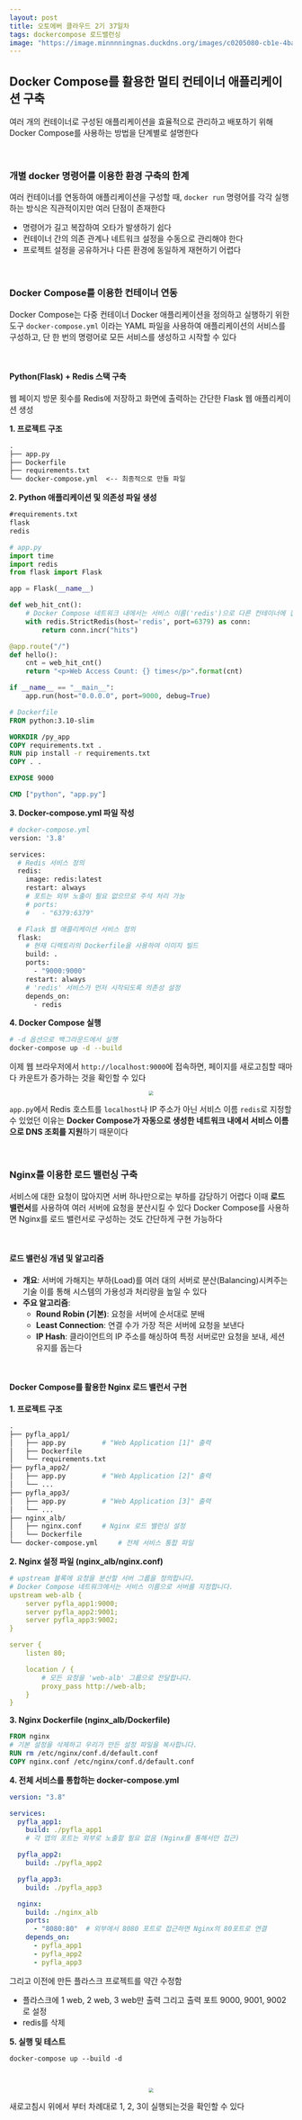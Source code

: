 ```yaml
---
layout: post
title: 오토에버 클라우드 2기 37일차
tags: dockercompose 로드밸런싱
image: "https://image.minnnningnas.duckdns.org/images/c0205080-cb1e-4ba1-8755-6b6d1541ab25.webp"
---
```


## Docker Compose를 활용한 멀티 컨테이너 애플리케이션 구축

여러 개의 컨테이너로 구성된 애플리케이션을 효율적으로 관리하고 배포하기 위해 Docker Compose를 사용하는 방법을 단계별로 설명한다

&nbsp;

### 개별 docker 명령어를 이용한 환경 구축의 한계

여러 컨테이너를 연동하여 애플리케이션을 구성할 때, `docker run` 명령어를 각각 실행하는 방식은 직관적이지만 여러 단점이 존재한다

- 명령어가 길고 복잡하여 오타가 발생하기 쉽다
- 컨테이너 간의 의존 관계나 네트워크 설정을 수동으로 관리해야 한다
- 프로젝트 설정을 공유하거나 다른 환경에 동일하게 재현하기 어렵다

&nbsp;

### Docker Compose를 이용한 컨테이너 연동

Docker Compose는 다중 컨테이너 Docker 애플리케이션을 정의하고 실행하기 위한 도구 `docker-compose.yml` 이라는 YAML 파일을 사용하여 애플리케이션의 서비스를 구성하고, 단 한 번의 명령어로 모든 서비스를 생성하고 시작할 수 있다

&nbsp;

#### Python(Flask) + Redis 스택 구축

웹 페이지 방문 횟수를 Redis에 저장하고 화면에 출력하는 간단한 Flask 웹 애플리케이션 생성

**1. 프로젝트 구조**

``` makefile
.
├── app.py
├── Dockerfile
├── requirements.txt
└── docker-compose.yml  <-- 최종적으로 만들 파일
```

**2. Python 애플리케이션 및 의존성 파일 생성**

```txt
#requirements.txt
flask
redis
```

``` python
# app.py
import time
import redis
from flask import Flask

app = Flask(__name__)

def web_hit_cnt():
    # Docker Compose 네트워크 내에서는 서비스 이름('redis')으로 다른 컨테이너에 접근합니다.
    with redis.StrictRedis(host='redis', port=6379) as conn:
        return conn.incr("hits")

@app.route("/")
def hello():
    cnt = web_hit_cnt()
    return "<p>Web Access Count: {} times</p>".format(cnt)

if __name__ == "__main__":
    app.run(host="0.0.0.0", port=9000, debug=True)
```

``` dockerfile
# Dockerfile
FROM python:3.10-slim

WORKDIR /py_app
COPY requirements.txt .
RUN pip install -r requirements.txt
COPY . .

EXPOSE 9000

CMD ["python", "app.py"]
```

**3. Docker-compose.yml 파일 작성**

``` dockerfile
# docker-compose.yml
version: '3.8'

services:
  # Redis 서비스 정의
  redis:
    image: redis:latest
    restart: always
    # 포트는 외부 노출이 필요 없으므로 주석 처리 가능
    # ports:
    #   - "6379:6379"

  # Flask 웹 애플리케이션 서비스 정의
  flask:
    # 현재 디렉토리의 Dockerfile을 사용하여 이미지 빌드
    build: .
    ports:
      - "9000:9000"
    restart: always
    # 'redis' 서비스가 먼저 시작되도록 의존성 설정
    depends_on:
      - redis
```

**4. Docker Compose 실행**

``` bash
# -d 옵션으로 백그라운드에서 실행
docker-compose up -d --build
```

이제 웹 브라우저에서 `http://localhost:9000`에 접속하면, 페이지를 새로고침할 때마다 카운트가 증가하는 것을 확인할 수 있다

<center><img src="https://image.minnnningnas.duckdns.org/images/c0205080-cb1e-4ba1-8755-6b6d1541ab25.webp" style="zoom:50%;"></center>

 `app.py`에서 Redis 호스트를 `localhost`나 IP 주소가 아닌 서비스 이름 `redis`로 지정할 수 있었던 이유는 **Docker Compose가 자동으로 생성한 네트워크 내에서 서비스 이름으로 DNS 조회를 지원**하기 때문이다

&nbsp;

### Nginx를 이용한 로드 밸런싱 구축

서비스에 대한 요청이 많아지면 서버 하나만으로는 부하를 감당하기 어렵다 이때 **로드 밸런서**를 사용하여 여러 서버에 요청을 분산시킬 수 있다 Docker Compose를 사용하면 Nginx를 로드 밸런서로 구성하는 것도 간단하게 구현 가능하다

&nbsp;

#### 로드 밸런싱 개념 및 알고리즘

- **개요**: 서버에 가해지는 부하(Load)를 여러 대의 서버로 분산(Balancing)시켜주는 기술 이를 통해 시스템의 가용성과 처리량을 높일 수 있다
- **주요 알고리즘**:
  - **Round Robin (기본)**: 요청을 서버에 순서대로 분배
  - **Least Connection**: 연결 수가 가장 적은 서버에 요청을 보낸다
  - **IP Hash**: 클라이언트의 IP 주소를 해싱하여 특정 서버로만 요청을 보내, 세션 유지를 돕는다

&nbsp;

#### Docker Compose를 활용한 Nginx 로드 밸런서 구현

**1. 프로젝트 구조**

``` makefile
.
├── pyfla_app1/
│   ├── app.py         # "Web Application [1]" 출력
│   ├── Dockerfile
│   └── requirements.txt
├── pyfla_app2/
│   ├── app.py         # "Web Application [2]" 출력
│   └── ...
├── pyfla_app3/
│   ├── app.py         # "Web Application [3]" 출력
│   └── ...
├── nginx_alb/
│   ├── nginx.conf     # Nginx 로드 밸런싱 설정
│   └── Dockerfile
└── docker-compose.yml     # 전체 서비스 통합 파일
```

**2. Nginx 설정 파일 (nginx_alb/nginx.conf)**

``` yaml
# upstream 블록에 요청을 분산할 서버 그룹을 정의합니다.
# Docker Compose 네트워크에서는 서비스 이름으로 서버를 지정합니다.
upstream web-alb {
    server pyfla_app1:9000;
    server pyfla_app2:9001;
    server pyfla_app3:9002;
}

server {
    listen 80;

    location / {
        # 모든 요청을 'web-alb' 그룹으로 전달합니다.
        proxy_pass http://web-alb;
    }
}

```

**3. Nginx Dockerfile (nginx_alb/Dockerfile)**

``` dockerfile
FROM nginx
# 기본 설정을 삭제하고 우리가 만든 설정 파일을 복사합니다.
RUN rm /etc/nginx/conf.d/default.conf
COPY nginx.conf /etc/nginx/conf.d/default.conf
```

**4. 전체 서비스를 통합하는 docker-compose.yml**

``` yaml
version: "3.8"

services:
  pyfla_app1:
    build: ./pyfla_app1
    # 각 앱의 포트는 외부로 노출할 필요 없음 (Nginx를 통해서만 접근)

  pyfla_app2:
    build: ./pyfla_app2

  pyfla_app3:
    build: ./pyfla_app3

  nginx:
    build: ./nginx_alb
    ports:
      - "8080:80"  # 외부에서 8080 포트로 접근하면 Nginx의 80포트로 연결
    depends_on:
      - pyfla_app1
      - pyfla_app2
      - pyfla_app3
```

그리고 이전에 만든 플라스크 프로젝트를 약간 수정함

- 플라스크에 1 web, 2 web, 3 web만 출력 그리고 출력 포트 9000, 9001, 9002로 설정
- redis를 삭제

**5. 실행 및 테스트**

```
docker-compose up --build -d
```

&nbsp;

<center><img src="https://image.minnnningnas.duckdns.org/images/6998db67-dac6-48ac-a97a-89633094332a.webp" style="zoom:50%;"></center>

새로고침시 위에서 부터 차례대로 1, 2, 3이 실행되는것을 확인할 수 있다


